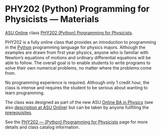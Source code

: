 # PHY202 (Python) Programming for Physicists — Materials
[ASU Online](https://asuonline.asu.edu/) class [PHY202 (Python) Programming for Physicists](https://becksteinlab.physics.asu.edu/learning/128/phy202-programming-for-physicists).

PHY202 is a fully online class that provides an introduction to programming in the [Python](https://www.python.org) programming language for physics majors. Although the examples are drawn from first year physics, anyone who is familiar with Newton’s equations of motions and ordinary differential equations will be able to follow. The overall goal is to enable students to write programs to solve their own numerical problems, no matter where the problems come from.

No programming experience is required. Although only 1 credit hour, the class is intense and requires the student to be serious about wanting to learn programming.

The class was designed as part of the new ASU [Online BA in Physics](https://www.physics.asu.edu/content/physics-0) (see also [description at ASU Online](https://asuonline.asu.edu/online-degree-programs/undergraduate/physics-ba/)) but can be taken by anyone fullfiling the [prerequisites](https://becksteinlab.physics.asu.edu/learning/128/phy202-programming-for-physicists#requirements).

See the [PHY202 — (Python) Programming for Physicists](https://becksteinlab.physics.asu.edu/learning/128/phy202-programming-for-physicists) page for more details and class catalog information.
